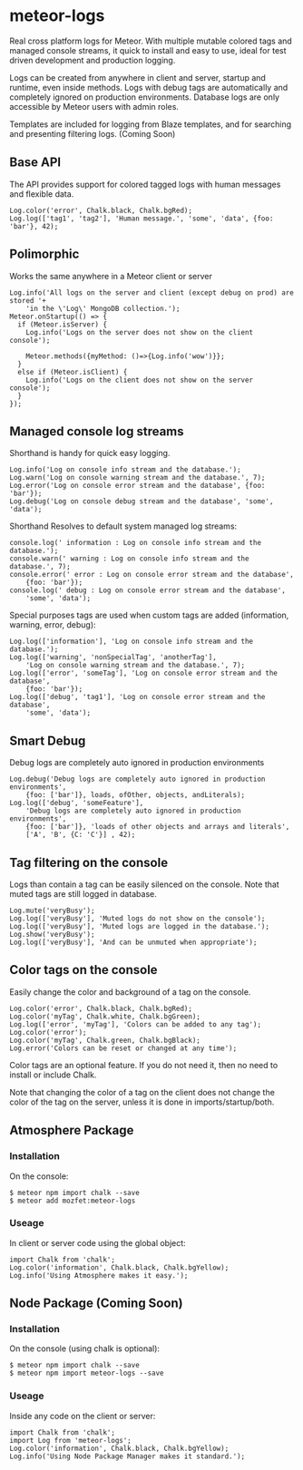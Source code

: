 # meteor-logs

Real cross platform logs for Meteor. With multiple mutable colored tags and
managed console streams, it quick to install and easy to use, ideal for test
driven development and production logging.

Logs can be created from anywhere in client and server, startup and runtime,
even inside methods. Logs with debug tags are automatically and completely
ignored on production environments. Database logs are only accessible by Meteor
users with admin roles.

Templates are included for logging from Blaze templates, and for searching and
presenting filtering logs. (Coming Soon)

## Base API

The API provides support for colored tagged logs with human messages and
flexible data.
```
Log.color('error', Chalk.black, Chalk.bgRed);
Log.log(['tag1', 'tag2'], 'Human message.', 'some', 'data', {foo: 'bar'}, 42);
```

## Polimorphic

Works the same anywhere in a Meteor client or server
```
Log.info('All logs on the server and client (except debug on prod) are stored '+
    'in the \'Log\' MongoDB collection.');
Meteor.onStartup(() => {
  if (Meteor.isServer) {
    Log.info('Logs on the server does not show on the client console');

    Meteor.methods({myMethod: ()=>{Log.info('wow')}};    
  }
  else if (Meteor.isClient) {
    Log.info('Logs on the client does not show on the server console');
  }  
});

```

## Managed console log streams

Shorthand is handy for quick easy logging.
```
Log.info('Log on console info stream and the database.');
Log.warn('Log on console warning stream and the database.', 7);
Log.error('Log on console error stream and the database', {foo: 'bar'});
Log.debug('Log on console debug stream and the database', 'some', 'data');
```

Shorthand Resolves to default system managed log streams:
```
console.log(' information : Log on console info stream and the database.');
console.warn(' warning : Log on console info stream and the database.', 7);
console.error(' error : Log on console error stream and the database',
    {foo: 'bar'});
console.log(' debug : Log on console error stream and the database',
    'some', 'data');
```

Special purposes tags are used when custom tags are added (information, warning,
error, debug):
```
Log.log(['information'], 'Log on console info stream and the database.');
Log.log(['warning', 'nonSpecialTag', 'anotherTag'],
    'Log on console warning stream and the database.', 7);
Log.log(['error', 'someTag'], 'Log on console error stream and the database',
    {foo: 'bar'});
Log.log(['debug', 'tag1'], 'Log on console error stream and the database',
    'some', 'data');
```

## Smart Debug

Debug logs are completely auto ignored in production environments
```
Log.debug('Debug logs are completely auto ignored in production environments',
    {foo: ['bar']}, loads, ofOther, objects, andLiterals);
Log.log(['debug', 'someFeature'],
    'Debug logs are completely auto ignored in production environments',
    {foo: ['bar']}, 'loads of other objects and arrays and literals',
    ['A', 'B', {C: 'C'}] , 42);
```

## Tag filtering on the console

Logs than contain a tag can be easily silenced on the console. Note that muted
tags are still logged in database.
```
Log.mute('veryBusy');
Log.log(['veryBusy'], 'Muted logs do not show on the console');
Log.log(['veryBusy'], 'Muted logs are logged in the database.');
Log.show('veryBusy');
Log.log(['veryBusy'], 'And can be unmuted when appropriate');
```

## Color tags on the console

Easily change the color and background of a tag on the console.

```
Log.color('error', Chalk.black, Chalk.bgRed);
Log.color('myTag', Chalk.white, Chalk.bgGreen);
Log.log(['error', 'myTag'], 'Colors can be added to any tag');
Log.color('error');
Log.color('myTag', Chalk.green, Chalk.bgBlack);
Log.error('Colors can be reset or changed at any time');
```

Color tags are an optional feature. If you do not need it, then no need
to install or include Chalk.

Note that changing the color of a tag on the client does not change the color of
the tag on the server, unless it is done in imports/startup/both.

## Atmosphere Package

### Installation

On the console:
```
$ meteor npm import chalk --save
$ meteor add mozfet:meteor-logs
```

### Useage

In client or server code using the global object:
```
import Chalk from 'chalk';
Log.color('information', Chalk.black, Chalk.bgYellow);
Log.info('Using Atmosphere makes it easy.');
```

## Node Package (Coming Soon)

### Installation

On the console (using chalk is optional):
```
$ meteor npm import chalk --save
$ meteor npm import meteor-logs --save
```

### Useage

Inside any code on the client or server:
```
import Chalk from 'chalk';
import Log from 'meteor-logs';
Log.color('information', Chalk.black, Chalk.bgYellow);
Log.info('Using Node Package Manager makes it standard.');
```
